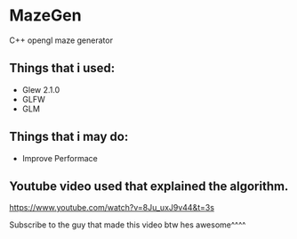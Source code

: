 # MazeGen
C++ opengl maze generator
 
## Things that i used:
* Glew 2.1.0
* GLFW
* GLM

## Things that i may do:
* Improve Performace 

## Youtube video used that explained the algorithm.

https://www.youtube.com/watch?v=8Ju_uxJ9v44&t=3s

Subscribe to the guy that made this video btw hes awesome^^^^

